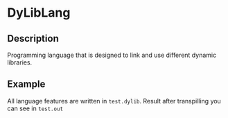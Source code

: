 # DyLibLang

## Description
Programming language that is designed to link and use different dynamic libraries.

## Example

All language features are written in `test.dylib`.
Result after transpilling you can see in `test.out`
